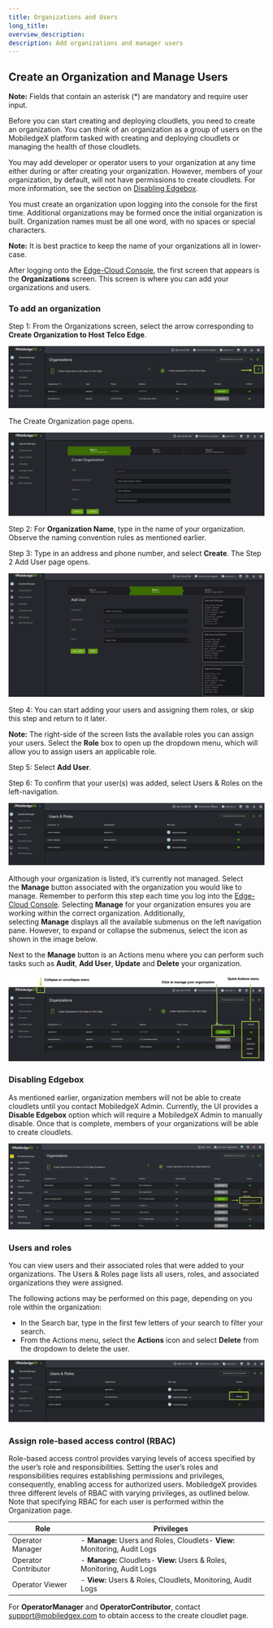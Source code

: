 ```yaml
---
title: Organizations and Users
long_title:
overview_description:
description: Add organizations and manager users
---
```


## Create an Organization and Manage Users

**Note:** Fields that contain an asterisk (*) are mandatory and require user input.

Before you can start creating and deploying cloudlets, you need to create an organization. You can think of an organization as a group of users on the MobiledgeX platform tasked with creating and deploying cloudlets or managing the health of those cloudlets.

You may add developer or operator users to your organization at any time either during or after creating your organization. However, members of your organization, by default, will not have permissions to create cloudlets. For more information, see the section on [Disabling Edgebox](https://operators.mobiledgex.com/product-overview/operator-guides/account-management/organizations-and-users#disabling-edgebox).

You must create an organization upon logging into the console for the first time. Additional organizations may be formed once the initial organization is built. Organization names must be all one word, with no spaces or special characters.

**Note:** It is best practice to keep the name of your organizations all in lower-case.

After logging onto the [Edge-Cloud Console](https://console.mobiledgex.net/), the first screen that appears is the **Organizations** screen. This screen is where you can add your organizations and users.

### To add an organization

Step 1: From the Organizations screen, select the arrow corresponding to **Create Organization to Host Telco Edge**.

![Create Organization](/operator/assets/operator-ui-guide/add-organization.png "Create Organization")

The Create Organization page opens.

![Create Organization screen](/operator/assets/operator-ui-guide/create-organization.png "Create Organization screen")

Step 2: For **Organization Name**, type in the name of your organization. Observe the naming convention rules as mentioned earlier.

Step 3: Type in an address and phone number, and select **Create**. The Step 2 Add User page opens.

![Add User](/operator/assets/operator-ui-guide/add-user.png "Add User")

Step 4: You can start adding your users and assigning them roles, or skip this step and return to it later.

**Note:** The right-side of the screen lists the available roles you can assign your users. Select the **Role** box to open up the dropdown menu, which will allow you to assign users an applicable role.

Step 5: Select **Add User**.

Step 6: To confirm that your user(s) was added, select Users &amp; Roles on the left-navigation.

![Users &amp; Roles screen](/operator/assets/operator-ui-guide/users-roles.png "Users &amp; Roles screen")

Although your organization is listed, it’s currently not managed. Select the **Manage** button associated with the organization you would like to manage. Remember to perform this step each time you log into the [Edge-Cloud Console](https://console.mobiledgex.net/). Selecting **Manage** for your organization ensures you are working within the correct organization. Additionally, selecting **Manage** displays all the available submenus on the left navigation pane. However, to expand or collapse the submenus, select the icon as shown in the image below.

Next to the **Manage** button is an Actions menu where you can perform such tasks such as **Audit**, **Add User**, **Update** and **Delete** your organization.

![Manage your organization](/operator/assets/operator-ui-guide/manage-organization.png "Manage your organization")

### Disabling Edgebox

As mentioned earlier, organization members will not be able to create cloudlets until you contact MobiledgeX Admin. Currently, the UI provides a **Disable Edgebox** option which will require a MobiledgeX Admin to manually disable. Once that is complete, members of your organizations will be able to create cloudlets.

![Disabling Edgebox](/operator/assets/edge-box-1618416562.png "Disabling Edgebox")

### Users and roles

You can view users and their associated roles that were added to your organizations. The Users &amp; Roles page lists all users, roles, and associated organizations they were assigned.

The following actions may be performed on this page, depending on you role within the organization:

- In the Search bar, type in the first few letters of your search to filter your search.
- From the Actions menu, select the **Actions** icon and select **Delete** from the dropdown to delete the user.

![Users &amp; Roles screen](/operator/assets/users-roles.png "Users &amp; Roles screen")

### Assign role-based access control (RBAC)

Role-based access control provides varying levels of access specified by the user’s role and responsibilities. Setting the user’s roles and responsibilities requires establishing permissions and privileges, consequently, enabling access for authorized users. MobiledgeX provides three different levels of RBAC with varying privileges, as outlined below. Note that specifying RBAC for each user is performed within the Organization page.

| Role                 | Privileges                                                                   |
|----------------------|------------------------------------------------------------------------------|
| Operator Manager     | - **Manage:** Users and Roles, Cloudlets- **View:** Monitoring, Audit Logs   |
| Operator Contributor | - **Manage:** Cloudlets- **View:** Users &amp; Roles, Monitoring, Audit Logs |
| Operator Viewer      | - **View:** Users &amp; Roles, Cloudlets, Monitoring, Audit Logs             |

For **OperatorManager** and **OperatorContributor**, contact support@mobiledgex.com to obtain access to the create cloudlet page.

